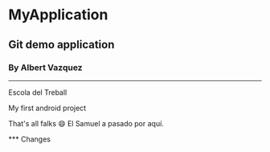 # MyApplication
## Git demo application
### By Albert Vazquez
---
Escola del Treball


My first android project 

That's all falks :smile:
El Samuel a pasado por aquí.

*** Changes


